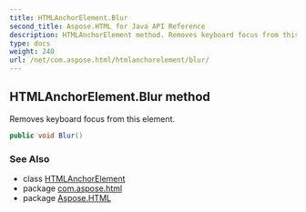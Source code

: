 ```yaml
---
title: HTMLAnchorElement.Blur
second_title: Aspose.HTML for Java API Reference
description: HTMLAnchorElement method. Removes keyboard focus from this element
type: docs
weight: 240
url: /net/com.aspose.html/htmlanchorelement/blur/
---
```

## HTMLAnchorElement.Blur method

Removes keyboard focus from this element.

```java
public void Blur()
```

### See Also

* class [HTMLAnchorElement](../)
* package [com.aspose.html](../../htmlanchorelement/)
* package [Aspose.HTML](../../../)
